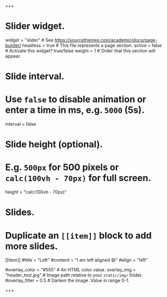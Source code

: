 +++
# Slider widget.
widget = "slider"  # See https://sourcethemes.com/academic/docs/page-builder/
headless = true  # This file represents a page section.
active = false  # Activate this widget? true/false
weight = 1  # Order that this section will appear.

# Slide interval.
# Use `false` to disable animation or enter a time in ms, e.g. `5000` (5s).
interval = false

# Slide height (optional).
# E.g. `500px` for 500 pixels or `calc(100vh - 70px)` for full screen.
height = "calc(100vh - 70px)"

# Slides.
# Duplicate an `[[item]]` block to add more slides.

[[item]]
  #title = "Left"
  #content = "I am left aligned :smile:"
  #align = "left"

  #overlay_color = "#555"  # An HTML color value.
  overlay_img = "header_test.jpg"  # Image path relative to your `static/img/` folder.
  #overlay_filter = 0.5  # Darken the image. Value in range 0-1.

+++